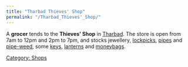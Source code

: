 ```yaml
---
title: "Tharbad Thieves' Shop"
permalink: "/Tharbad_Thieves'_Shop/"
---
```


A **grocer** tends to the **Thieves' Shop** in
[Tharbad](Tharbad "wikilink"). The store is open from 7am to 12pm and
2pm to 7pm, and stocks jewellery, [lockpicks](lockpicks "wikilink"),
[pipes](pipe "wikilink") and [pipe-weed](pipe-weed "wikilink"), some
[keys](key "wikilink"), [lanterns](lantern "wikilink") and
[moneybags](moneybag "wikilink").

[Category: Shops](Category:_Shops "wikilink")